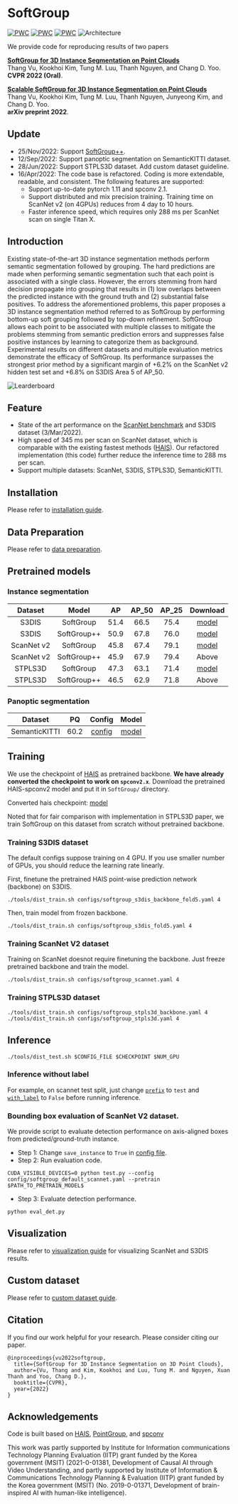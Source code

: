 # SoftGroup
[![PWC](https://img.shields.io/endpoint.svg?url=https://paperswithcode.com/badge/softgroup-for-3d-instance-segmentation-on/3d-instance-segmentation-on-scannetv2)](https://paperswithcode.com/sota/3d-instance-segmentation-on-scannetv2?p=softgroup-for-3d-instance-segmentation-on) [![PWC](https://img.shields.io/endpoint.svg?url=https://paperswithcode.com/badge/softgroup-for-3d-instance-segmentation-on/3d-instance-segmentation-on-s3dis)](https://paperswithcode.com/sota/3d-instance-segmentation-on-s3dis?p=softgroup-for-3d-instance-segmentation-on) [![PWC](https://img.shields.io/endpoint.svg?url=https://paperswithcode.com/badge/softgroup-for-3d-instance-segmentation-on/3d-object-detection-on-scannetv2)](https://paperswithcode.com/sota/3d-object-detection-on-scannetv2?p=softgroup-for-3d-instance-segmentation-on)
![Architecture](./docs/architecture.png)

We provide code for reproducing results of two papers 

[**SoftGroup for 3D Instance Segmentation on Point Clouds**](https://arxiv.org/abs/2203.01509)\
Thang Vu, Kookhoi Kim, Tung M. Luu, Thanh Nguyen, and Chang D. Yoo.\
**CVPR 2022 (Oral)**.

[**Scalable SoftGroup for 3D Instance Segmentation on Point Clouds**](https://arxiv.org/abs/2209.08263)\
Thang Vu, Kookhoi Kim, Tung M. Luu, Thanh Nguyen, Junyeong Kim, and Chang D. Yoo.\
**arXiv preprint 2022**.

## Update
- 25/Nov/2022: Support [SoftGroup++](https://arxiv.org/abs/2209.08263).
- 12/Sep/2022: Support panoptic segmentation on SemanticKITTI dataset.
- 28/Jun/2022: Support STPLS3D dataset. Add custom dataset guideline.
- 16/Apr/2022: The code base is refactored. Coding is more extendable, readable, and consistent. The following features are supported:
  - Support up-to-date pytorch 1.11 and spconv 2.1.
  - Support distributed and mix precision training. Training time on ScanNet v2 (on 4GPUs) reduces from 4 day to 10 hours.
  - Faster inference speed, which requires only 288 ms per ScanNet scan on single Titan X.

## Introduction

Existing state-of-the-art 3D instance segmentation methods perform semantic segmentation followed by grouping. The hard predictions are made when performing semantic segmentation such that each point is associated with a single class. However, the errors stemming from hard decision propagate into grouping that results in (1) low overlaps between the predicted instance with the ground truth and (2) substantial false positives. To address the aforementioned problems, this paper proposes a 3D instance segmentation method referred to as SoftGroup by performing bottom-up soft grouping followed by top-down refinement. SoftGroup allows each point to be associated with multiple classes to mitigate the problems stemming from semantic prediction errors and suppresses false positive instances by learning to categorize them as background. Experimental results on different datasets and multiple evaluation metrics demonstrate the efficacy of SoftGroup. Its performance surpasses the strongest prior method by a significant margin of +6.2% on the ScanNet v2 hidden test set and +6.8% on S3DIS Area 5 of AP_50.

![Learderboard](./docs/leaderboard.png)

## Feature
* State of the art performance on the [ScanNet benchmark](http://kaldir.vc.in.tum.de/scannet_benchmark/semantic_instance_3d) and S3DIS dataset (3/Mar/2022).
* High speed of 345 ms per scan on ScanNet dataset, which is comparable with the existing fastest methods ([HAIS](https://github.com/hustvl/HAIS)). Our refactored implementation (this code) further reduce the inference time to 288 ms per scan.
* Support multiple datasets: ScanNet, S3DIS, STPLS3D, SemanticKITTI.

## Installation
Please refer to [installation guide](docs/installation.md).

## Data Preparation
Please refer to [data preparation](dataset/README.md).

## Pretrained models

### Instance segmentation

|   Dataset  |   Model     |   AP  | AP_50 | AP_25 |                                           Download                                         |
|:----------:|:-----------:|:----:|:-----:|:-----:|:-------------------------------------------------------------------------------------------:|
|    S3DIS   | SoftGroup   | 51.4 |  66.5 |  75.4 | [model](https://drive.google.com/file/d/1-f7I6-eIma4OilBON928N6mVcYbhiUFP/view?usp=sharing) |
|    S3DIS   | SoftGroup++ | 50.9 |  67.8 |  76.0 | [model](https://drive.google.com/file/d/1OLbC8lmWkAQbqYAjiFj84egLQmJr-PmQ/view?usp=sharing) |
| ScanNet v2 | SoftGroup   | 45.8 |  67.4 |  79.1 | [model](https://drive.google.com/file/d/1XUNRfred9QAEUY__VdmSgZxGQ7peG5ms/view?usp=sharing) |
| ScanNet v2 | SoftGroup++ | 45.9 |  67.9 |  79.4 | Above |
|  STPLS3D   | SoftGroup   | 47.3 |  63.1 |  71.4 | [model](https://drive.google.com/file/d/1xCkKLTCYtQmSjXYH_sSg21M_6dcAskd8/view?usp=sharing) |
|  STPLS3D   | SoftGroup++ | 46.5 |  62.9 |  71.8 | Above |

### Panoptic segmentation

|    Dataset    |  PQ  | Config | Model |
|:-------------:|:----:|:------:|:-----:|
| SemanticKITTI | 60.2 | [config](https://github.com/thangvubk/SoftGroup/blob/main/configs/softgroup_kitti.yaml) | [model](https://drive.google.com/file/d/10Ln-xLfl8Z3DX3G3lnO_RruJtYUYDfI7/view?usp=sharing)     |

## Training
We use the checkpoint of [HAIS](https://github.com/hustvl/HAIS) as pretrained backbone. **We have already converted the checkpoint to work on ``spconv2.x``**. Download the pretrained HAIS-spconv2 model and put it in ``SoftGroup/`` directory.

Converted hais checkpoint: [model](https://drive.google.com/file/d/1FABsCUnxfO_VlItAzDYAwurdfcdK-scs/view?usp=sharing)

Noted that for fair comparison with implementation in STPLS3D paper, we train SoftGroup on this dataset from scratch without pretrained backbone.
### Training S3DIS dataset
The default configs suppose training on 4 GPU. If you use smaller number of GPUs, you should reduce the learning rate linearly. 

First, finetune the pretrained HAIS point-wise prediction network (backbone) on S3DIS.
```
./tools/dist_train.sh configs/softgroup_s3dis_backbone_fold5.yaml 4
```
Then, train model from frozen backbone.
```
./tools/dist_train.sh configs/softgroup_s3dis_fold5.yaml 4
```

### Training ScanNet V2 dataset
Training on ScanNet doesnot require finetuning the backbone. Just freeze pretrained backbone and train the model.
```
./tools/dist_train.sh configs/softgroup_scannet.yaml 4
```

### Training STPLS3D dataset
```
./tools/dist_train.sh configs/softgroup_stpls3d_backbone.yaml 4
./tools/dist_train.sh configs/softgroup_stpls3d.yaml 4
```

## Inference
```
./tools/dist_test.sh $CONFIG_FILE $CHECKPOINT $NUM_GPU
```

### Inference without label
For example, on scannet test split, just change [``prefix``](https://github.com/thangvubk/SoftGroup/blob/cf88d9be41ae83a70f9100856a3ca15ee4ddcee9/configs/softgroup_scannet.yaml#L49) to ``test`` and [``with_label``](https://github.com/thangvubk/SoftGroup/blob/cf88d9be41ae83a70f9100856a3ca15ee4ddcee9/configs/softgroup_scannet.yaml#L52) to ``False`` before running inference. 

### Bounding box evaluation of ScanNet V2 dataset.
We provide script to evaluate detection performance on axis-aligned boxes from predicted/ground-truth instance.
- Step 1: Change ``save_instance`` to ``True`` in [config file](https://github.com/thangvubk/SoftGroup/blob/99ffb9756e553e0edfb2c43e2ab6a6f646892bb5/config/softgroup_default_scannet.yaml#L72).
- Step 2: Run evaluation code.
```
CUDA_VISIBLE_DEVICES=0 python test.py --config config/softgroup_default_scannet.yaml --pretrain $PATH_TO_PRETRAIN_MODEL$
```
- Step 3: Evaluate detection performance.
```
python eval_det.py
```

## Visualization
Please refer to [visualization guide](docs/visualization.md) for visualizing ScanNet and S3DIS results.

## Custom dataset
Please refer to [custom dataset guide](docs/custom_dataset.md).

## Citation
If you find our work helpful for your research. Please consider citing our paper.

```
@inproceedings{vu2022softgroup,
  title={SoftGroup for 3D Instance Segmentation on 3D Point Clouds},
  author={Vu, Thang and Kim, Kookhoi and Luu, Tung M. and Nguyen, Xuan Thanh and Yoo, Chang D.},
  booktitle={CVPR},
  year={2022}
}
```
## Acknowledgements
Code is built based on [HAIS](https://github.com/hustvl/HAIS), [PointGroup](https://github.com/dvlab-research/PointGroup), and [spconv](https://github.com/traveller59/spconv)

This work was partly supported by Institute for Information communications Technology Planning Evaluation (IITP) grant funded by the Korea government (MSIT) (2021-0-01381, Development of Causal AI through Video Understanding, and partly supported by Institute of Information \& Communications Technology Planning \& Evaluation (IITP) grant funded by the Korea government (MSIT) (No. 2019-0-01371, Development of brain-inspired AI with human-like intelligence).
